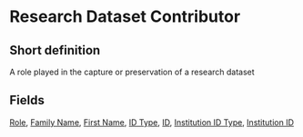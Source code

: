 # Research Dataset Contributor
## Short definition
A role played in the capture or preservation of a research dataset
## Fields
[Role](../Object-Fields/Research%20Dataset%20Contributor/Role.md),
[Family Name](../Object-Fields/Research%20Dataset%20Contributor/Family%20Name.md),
[First Name](../Object-Fields/Research%20Dataset%20Contributor/First%20Name.md),
[ID Type](../Object-Fields/Research%20Dataset%20Contributor/ID%20Type.md),
[ID](../Object-Fields/Research%20Dataset%20Contributor/ID.md),
[Institution ID Type](../Object-Fields/Research%20Dataset%20Contributor/Institution%20ID%20Type.md),
[Institution ID](../Object-Fields/Research%20Dataset%20Contributor/Institution%20ID.md)
